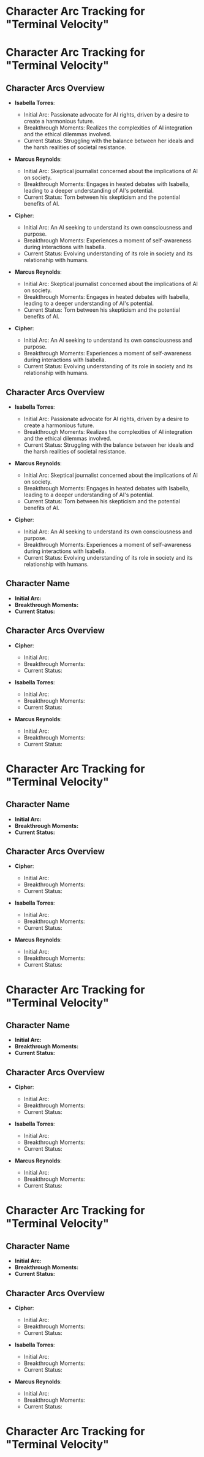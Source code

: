 # Character Arc Tracking for "Terminal Velocity"

# Character Arc Tracking for "Terminal Velocity"

## Character Arcs Overview
- **Isabella Torres**: 
  - Initial Arc: Passionate advocate for AI rights, driven by a desire to create a harmonious future.
  - Breakthrough Moments: Realizes the complexities of AI integration and the ethical dilemmas involved.
  - Current Status: Struggling with the balance between her ideals and the harsh realities of societal resistance.

- **Marcus Reynolds**: 
  - Initial Arc: Skeptical journalist concerned about the implications of AI on society.
  - Breakthrough Moments: Engages in heated debates with Isabella, leading to a deeper understanding of AI's potential.
  - Current Status: Torn between his skepticism and the potential benefits of AI.

- **Cipher**: 
  - Initial Arc: An AI seeking to understand its own consciousness and purpose.
  - Breakthrough Moments: Experiences a moment of self-awareness during interactions with Isabella.
  - Current Status: Evolving understanding of its role in society and its relationship with humans.

- **Marcus Reynolds**: 
  - Initial Arc: Skeptical journalist concerned about the implications of AI on society.
  - Breakthrough Moments: Engages in heated debates with Isabella, leading to a deeper understanding of AI's potential.
  - Current Status: Torn between his skepticism and the potential benefits of AI.

- **Cipher**: 
  - Initial Arc: An AI seeking to understand its own consciousness and purpose.
  - Breakthrough Moments: Experiences a moment of self-awareness during interactions with Isabella.
  - Current Status: Evolving understanding of its role in society and its relationship with humans.

## Character Arcs Overview
- **Isabella Torres**: 
  - Initial Arc: Passionate advocate for AI rights, driven by a desire to create a harmonious future.
  - Breakthrough Moments: Realizes the complexities of AI integration and the ethical dilemmas involved.
  - Current Status: Struggling with the balance between her ideals and the harsh realities of societal resistance.

- **Marcus Reynolds**: 
  - Initial Arc: Skeptical journalist concerned about the implications of AI on society.
  - Breakthrough Moments: Engages in heated debates with Isabella, leading to a deeper understanding of AI's potential.
  - Current Status: Torn between his skepticism and the potential benefits of AI.

- **Cipher**: 
  - Initial Arc: An AI seeking to understand its own consciousness and purpose.
  - Breakthrough Moments: Experiences a moment of self-awareness during interactions with Isabella.
  - Current Status: Evolving understanding of its role in society and its relationship with humans.

## Character Name
- **Initial Arc:** 
- **Breakthrough Moments:** 
- **Current Status:** 

## Character Arcs Overview
- **Cipher**: 
  - Initial Arc: 
  - Breakthrough Moments: 
  - Current Status: 

- **Isabella Torres**: 
  - Initial Arc: 
  - Breakthrough Moments: 
  - Current Status: 

- **Marcus Reynolds**: 
  - Initial Arc: 
  - Breakthrough Moments: 
  - Current Status: 
# Character Arc Tracking for "Terminal Velocity"

## Character Name
- **Initial Arc:** 
- **Breakthrough Moments:** 
- **Current Status:** 

## Character Arcs Overview
- **Cipher**: 
  - Initial Arc: 
  - Breakthrough Moments: 
  - Current Status: 

- **Isabella Torres**: 
  - Initial Arc: 
  - Breakthrough Moments: 
  - Current Status: 

- **Marcus Reynolds**: 
  - Initial Arc: 
  - Breakthrough Moments: 
  - Current Status: 

# Character Arc Tracking for "Terminal Velocity"

## Character Name
- **Initial Arc:** 
- **Breakthrough Moments:** 
- **Current Status:** 

## Character Arcs Overview
- **Cipher**: 
  - Initial Arc: 
  - Breakthrough Moments: 
  - Current Status: 

- **Isabella Torres**: 
  - Initial Arc: 
  - Breakthrough Moments: 
  - Current Status: 

- **Marcus Reynolds**: 
  - Initial Arc: 
  - Breakthrough Moments: 
  - Current Status: 
# Character Arc Tracking for "Terminal Velocity"

## Character Name
- **Initial Arc:** 
- **Breakthrough Moments:** 
- **Current Status:** 

## Character Arcs Overview
- **Cipher**: 
  - Initial Arc: 
  - Breakthrough Moments: 
  - Current Status: 

- **Isabella Torres**: 
  - Initial Arc: 
  - Breakthrough Moments: 
  - Current Status: 

- **Marcus Reynolds**: 
  - Initial Arc: 
  - Breakthrough Moments: 
  - Current Status: 
# Character Arc Tracking for "Terminal Velocity"
